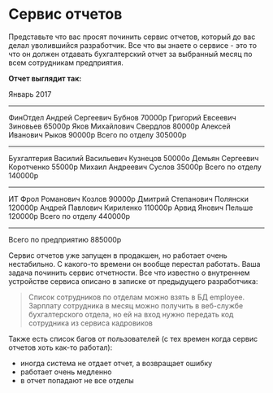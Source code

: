 # Сервис отчетов

Представьте что вас просят починить сервис отчетов, который до вас делал уволившийся разработчик.
Все что вы знаете о сервисе - это то что он должен отдавать бухгалтерский отчет за выбранный месяц
по всем сотрудникам предприятия. 

**Отчет выглядит так:**

Январь 2017

----------------------------------------
ФинОтдел
Андрей Сергеевич Бубнов		70000р
Григорий Евсеевич Зиновьев	65000р
Яков Михайлович Свердлов	80000р
Алексей Иванович Рыков		90000р
Всего по отделу   	 		305000р

----------------------------------------
Бухгалтерия
Василий Васильевич Кузнецов   50000о
Демьян Сергеевич Коротченко   55000р
Михаил Андреевич Суслов		  35000р
Всего по отделу				  140000р

----------------------------------------  
ИТ
Фрол Романович Козлов         90000р
Дмитрий Степанович Полянски   120000р
Андрей Павлович Кириленко	  110000р
Арвид Янович Пельше           120000р
Всего по отделу				  440000р

---------------------------------------- 

Всего по предприятию            885000р




Сервис отчетов уже запущен в продакшен, но работает очень нестабильно. С какого-то времени он 
вообще перестал работать. Ваша задача починить сервис отчетности. Все что известно о внутреннем устройстве 
сервиса описано в записке от предыдущего разработчика:

> Список сотрудников по отделам можно взять в БД employee. Зарплату сотрудника в месяц можно получить в веб-службе бухгалтерского отдела, но ей на вход нужно передать код сотрудника из сервиса кадровиков

Также есть список багов от пользователей (с тех времен когда сервис отчетов хоть как-то работал):

+ иногда система не отдает отчет, а возвращает ошибку
+ работает очень медленно
+ в отчет попадают не все отделы
